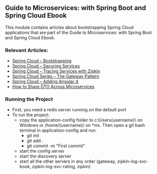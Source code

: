 ## Guide to Microservices: with Spring Boot and Spring Cloud Ebook

This module contains articles about bootstrapping Spring Cloud applications that are part of the Guide to Microservices: with Spring Boot and Spring Cloud Ebook.

### Relevant Articles:

- [Spring Cloud – Bootstrapping](http://www.baeldung.com/spring-cloud-bootstrapping)
- [Spring Cloud – Securing Services](http://www.baeldung.com/spring-cloud-securing-services)
- [Spring Cloud – Tracing Services with Zipkin](http://www.baeldung.com/tracing-services-with-zipkin)
- [Spring Cloud Series – The Gateway Pattern](http://www.baeldung.com/spring-cloud-gateway-pattern)
- [Spring Cloud – Adding Angular 4](http://www.baeldung.com/spring-cloud-angular)
- [How to Share DTO Across Microservices](https://www.baeldung.com/java-microservices-share-dto)

### Running the Project

- First, you need a redis server running on the default port
- To run the project:
  - copy the application-config folder to c:\Users\{username}\ on Windows or /home/{username}/ on *nix. Then open a git bash terminal in application-config and run:
    - git init
    - git add .
    - git commit -m "First commit"
  - start the config server
  - start the discovery server
  - start all the other servers in any order (gateway, zipkin-log-svc-book, zipkin-log-svc-rating, zipkin)
